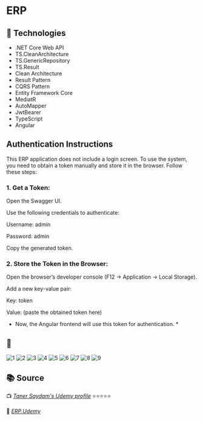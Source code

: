 # ERP

## 🚀 Technologies  
- .NET Core Web API
- TS.CleanArchitecture
- TS.GenericRepository
- TS.Result
- Clean Architecture
- Result Pattern
- CQRS Pattern
- Entity Framework Core
- MediatR
- AutoMapper
- JwtBearer
- TypeScript
- Angular

## Authentication Instructions

This ERP application does not include a login screen. To use the system, you need to obtain a token manually and store it in the browser. Follow these steps:

### 1. Get a Token:

Open the Swagger UI.

Use the following credentials to authenticate:

Username: admin

Password: admin


Copy the generated token.



### 2. Store the Token in the Browser:

Open the browser’s developer console (F12 → Application → Local Storage).

Add a new key-value pair:

Key: token

Value: (paste the obtained token here)


* Now, the Angular frontend will use this token for authentication. *

## 📸 
![1](https://github.com/user-attachments/assets/75be5446-4dd8-4b0c-a997-d3fe77700eda)
![2](https://github.com/user-attachments/assets/7aedf690-83f1-47bf-96eb-675137bbe71a)
![3](https://github.com/user-attachments/assets/c2f4e90b-0bb5-46be-94a3-d97c1f88d51e)
![4](https://github.com/user-attachments/assets/b10478ed-4167-48ad-9b64-2bb2fead0de4)
![5](https://github.com/user-attachments/assets/edcc7739-f352-456e-95c3-6a61e628b341)
![6](https://github.com/user-attachments/assets/f5204747-1eb5-4f92-83dc-379c452a6000)
![7](https://github.com/user-attachments/assets/149b4f0b-da2d-4b0d-9c81-9b21681cc6d8)
![8](https://github.com/user-attachments/assets/0c37ec02-b557-486d-a866-56debdde0abf)
![9](https://github.com/user-attachments/assets/22cd6e5a-5708-4307-9804-87f87ca68fe4)

## 📚 Source  
📺 *[Taner Saydam's Udemy profile](https://www.udemy.com/user/taner-saydam/?kw=taner+saydam&src=sac)* ⭐⭐⭐⭐⭐ <br>  
🐙 *[ERP.Udemy](https://github.com/TanerSaydam/ERP.Udemy)*
